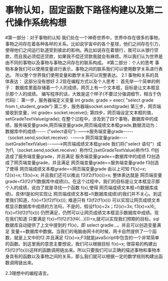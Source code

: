 # 事物认知，固定函数下路径构建以及第二代操作系统构想
#第一部分：对于事物的认知
       我们处在一个神奇世界中，世界中存在很多的事物，事物之间存在着各种各样的关系。比如说宇宙中的各个星球，他们之间存在引力，使得他们之间运行轨道受到彼此的影响。再比如说存在着银行，我可以从银行贷款，而且我必须偿还贷款，如果我不偿还贷款我就会有麻烦。所以我们认为世界是由不同的事物以及事物与事物之间存在的联系构成。
#第二部分：个人的思考
	事物本身我们可以使用变量进行表示，事物之间的联系我们可以使用数学关系进行表达。
所以整个世界我们使用变量和数学关系可以完整表达。
  2.1 事物和关系的具体表达：
	这部分没有想好
   2.2现在编程方式以及个人思考：
	首先举一个简单的例子：
	数据库里面存储着一个人的成绩，网页上有一个文本框，目标是让文本框显示那个人的成绩。
	编写程序的话，大致是这个样子(不要过分强调细节，相当于伪代码)：
	第一步，服务器端定义变量 int grade; grade =  exec( "select grade from t_student_grade")
	第二步，服务器端socket.send(grade)
	第三步，网页端接收到变量，int grade= socket.receive();
	第四步，网页端设定文本框的值，setGradeTextValue(grade);
	在整个过程中，涉及到了四个事物，数据库中的成绩，服务端变量grade,网页端变量grade,网页端成绩文本框grade,数据流动为：
	数据库中的成绩----- ("select语句")---->服务端变量grade-----（socket.send,socket.receive）---->
	网页端变量grade----(setGradeTextValue)----->网页端成绩文本框grade
	我们将("select  语句"）成为f1,（socket.send,socket.receive）称作f2,(setGradeTextValue)称作f3.
	f1创造成了服务端变量grade，并且满足  服务端变量grade==数据库中的成绩
	f2创造成了网页端变量grade，并且满足  网页端变量grade==服务端变量grade
	f3创造了使得   网页端成绩文本框grade==网页端变量grade
	由以上可知  f1(x)=x;     f2(x)=x;       f3(x)=x;    并且我们还可以推出  f3(f2(f1(x)))=x;
	整体表达就是  网页端变量grade=f3(f2(f1(数据库中成绩)))。在这个过程中，我们的目标是让文本框显示那个人的成绩，说白了就是寻找一个函数 f(x),使得  网页端成绩文本框=f(数据库成绩)。具体f是如何实现让   网页端成绩文本框=f(数据库成绩)的我们并不关心。到这里我们知道，f(x)=f3(f2(f1(x)));   难道只有  f3(f2(f1(x))) 可以实现让网页成绩文本框显示数据库中成绩的方法吗，不是的，假设f1(x)=2x；f2(x)=3x;  f3(x)=x/6;,   f(x)=f3(f2(f1(x))) 仍然满足，仍然可以让网页成绩文本框显示数据库中成绩。现在我们知道 只要满足 f(x)=f1(f2(f3(f4(...))))=x,就可以实现我们预期的目标。sql数据库自动提供了上文中提到的  f1(x)，即  select gradle...。并且可以创造变量满足  变量==数据库中数据。当我们的电脑由网卡的时候，网卡自然提供了一个函数，就是上文中的f2.并且满足  f2(x)=x;F3就是javaScript中包含的一个非常简单的函数。到这里我的意思主要想说，我们可以根据目标  f(x)=x;  很容易的构建出f3(f2(f1(x)))这样的函数调用链出来。所以只要我们可以正确的描述事物和事物本身具有的函数以及事物之间的关系，那么我们就可以根据一定的数学规则构建出函数调用链出来。

2.3理想中的编程语言。


